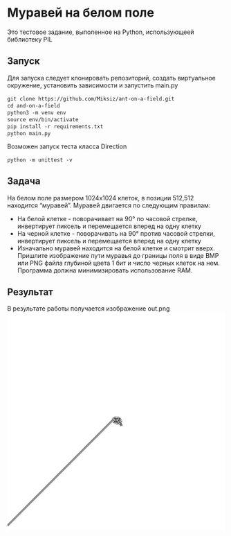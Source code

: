 # Муравей на белом поле
Это тестовое задание, выполенное на Python, использующеей библиотеку PIL
## Запуск
Для запуска следует клонировать репозиторий, создать виртуальное окружение, установить зависимости и запустить main.py
```
git clone https://github.com/Miksiz/ant-on-a-field.git
cd and-on-a-field
python3 -m venv env
source env/bin/activate
pip install -r requirements.txt
python main.py
```
Возможен запуск теста класса Direction
```
python -m unittest -v
```
## Задача
На белом поле размером 1024x1024 клеток, в позиции 512,512 находится “муравей”.
Муравей двигается по следующим правилам:
 - На белой клетке - поворачивает на 90° по часовой стрелке, инвертирует пиксель и перемещается вперед на одну клетку
 - На черной клетке - поворачивать на 90° против часовой стрелки, инвертирует пиксель и перемещается вперед на одну клетку
 - Изначально муравей находится на белой клетке и смотрит вверх.
Пришлите изображение пути муравья до границы поля в виде BMP или PNG файла глубиной цвета 1 бит и число черных клеток на нем. Программа должна минимизировать использование RAM.
## Результат
В результате работы получается изображение out.png
![out.png](out.png?raw=true "Перемещения муравья по полю")